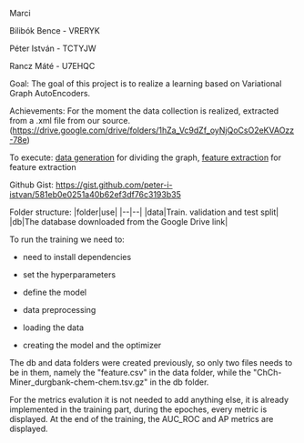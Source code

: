 Marci

Bilibók Bence - VRERYK

Péter István - TCTYJW

Rancz Máté - U7EHQC

Goal: The goal of this project is to realize a learning based on Variational Graph AutoEncoders. 

Achievements: For the moment the data collection is realized, extracted from a .xml file from our source. 
(https://drive.google.com/drive/folders/1hZa_Vc9dZf_oyNjQoCsO2eKVAOzz-78e)

To execute: [data generation](data_generation.ipynb) for dividing the graph, [feature extraction](creating_features.ipynb) for feature extraction

Github Gist: https://gist.github.com/peter-i-istvan/581eb0e0251a40b62ef3df76c3193b35

Folder structure:
|folder|use|
|--|--|
|data|Train. validation and test split|
|db|The database downloaded from the Google Drive link|

To run the training we need to:

- need to install dependencies

- set the hyperparameters

- define the model

- data preprocessing

- loading the data

 - creating the model and the optimizer
 
The db and data folders were created previously, so only two files needs to be in them, namely the "feature.csv" in the data folder, while the "ChCh-Miner_durgbank-chem-chem.tsv.gz" in the db folder.

For the metrics evalution it is not needed to add anything else, it is already implemented in the training part, during the epoches, every metric is displayed. At the end of the training, the AUC_ROC and AP metrics are displayed.
